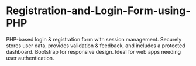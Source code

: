 # Registration-and-Login-Form-using-PHP
PHP-based login &amp; registration form with session management. Securely stores user data, provides validation &amp; feedback, and includes a protected dashboard. Bootstrap for responsive design. Ideal for web apps needing user authentication.
